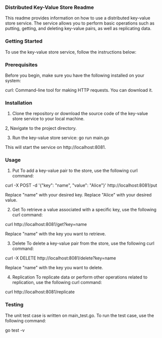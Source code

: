 
### Distributed Key-Value Store Readme

This readme provides information on how to use a distributed key-value store service. The service allows you to perform basic operations such as putting, getting, and deleting key-value pairs, as well as replicating data.

### Getting Started
To use the key-value store service, follow the instructions below:

### Prerequisites
Before you begin, make sure you have the following installed on your system:

curl: Command-line tool for making HTTP requests. You can download it.

### Installation
1. Clone the repository or download the source code of the key-value store service to your local machine.

2, Navigate to the project directory.

3. Run the key-value store service:
go run main.go

This will start the service on http://localhost:8081.

### Usage
1. Put
To add a key-value pair to the store, use the following curl command:

curl -X POST -d '{"key": "name", "value": "Alice"}' http://localhost:8081/put

Replace "name" with your desired key.
Replace "Alice" with your desired value.

2. Get
To retrieve a value associated with a specific key, use the following curl command:

curl http://localhost:8081/get?key=name

Replace "name" with the key you want to retrieve.

3. Delete
To delete a key-value pair from the store, use the following curl command:

curl -X DELETE http://localhost:8081/delete?key=name

Replace "name" with the key you want to delete.

4. Replication
To replicate data or perform other operations related to replication, use the following curl command:

curl http://localhost:8081/replicate


### Testing

The unit test case is written on main_test.go.
To run the test case, use the following command:

go test -v
